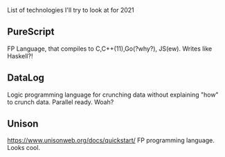 List of technologies I'll try to look at for 2021

## PureScript
FP Language, that compiles to C,C++(11),Go(?why?), JS(ew). Writes like Haskell?!

## DataLog
Logic programming language for crunching data without explaining "how" to crunch data. Parallel ready. Woah?

## Unison
https://www.unisonweb.org/docs/quickstart/
FP programming language. Looks cool.
